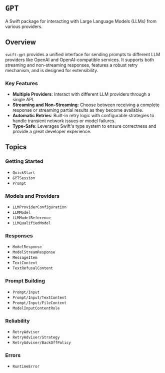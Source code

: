 # ``GPT``

A Swift package for interacting with Large Language Models (LLMs) from various providers.

## Overview

`swift-gpt` provides a unified interface for sending prompts to different LLM providers like OpenAI and OpenAI-compatible services. It supports both streaming and non-streaming responses, features a robust retry mechanism, and is designed for extensibility.

### Key Features

- **Multiple Providers**: Interact with different LLM providers through a single API.
- **Streaming and Non-Streaming**: Choose between receiving a complete response or streaming partial results as they become available.
- **Automatic Retries**: Built-in retry logic with configurable strategies to handle transient network issues or model failures.
- **Type-Safe**: Leverages Swift's type system to ensure correctness and provide a great developer experience.

## Topics

### Getting Started

- ``QuickStart``
- ``GPTSession``
- ``Prompt``

### Models and Providers

- ``LLMProviderConfiguration``
- ``LLMModel``
- ``LLMModelReference``
- ``LLMQualifiedModel``

### Responses

- ``ModelResponse``
- ``ModelStreamResponse``
- ``MessageItem``
- ``TextContent``
- ``TextRefusalContent``

### Prompt Building

- ``Prompt/Input``
- ``Prompt/Input/TextContent``
- ``Prompt/Input/FileContent``
- ``ModelInputContentRole``

### Reliability

- ``RetryAdviser``
- ``RetryAdviser/Strategy``
- ``RetryAdviser/BackOffPolicy``

### Errors

- ``RuntimeError``

